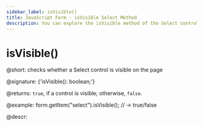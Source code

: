 ```yaml
---
sidebar_label: isVisible()
title: JavaScript Form - isVisible Select Method 
description: You can explore the isVisible method of the Select control of Form in the documentation of the DHTMLX JavaScript UI library. Browse developer guides and API reference, try out code examples and live demos, and download a free 30-day evaluation version of DHTMLX Suite 7.
---
```


# isVisible()

@short: checks whether a Select control is visible on the page

@signature: {'isVisible(): boolean;'}

@returns:
`true`, if a control is visible; otherwise, `false`.

@example:
form.getItem("select").isVisible(); 
// -> true/false

@descr:
